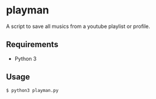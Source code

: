 # playman

A script to save all musics from a youtube playlist or profile.

## Requirements

- Python 3

## Usage

```bash
$ python3 playman.py
```